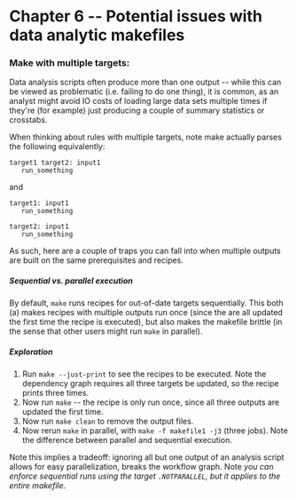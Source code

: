 # Chapter 6 -- Potential issues with data analytic makefiles

### Make with multiple targets:

Data analysis scripts often produce more than one output -- while this can be viewed as problematic (i.e. failing to do one thing), it is common, as an analyst might avoid IO costs of loading large data sets multiple times if they're (for example) just producing a couple of summary statistics or crosstabs.

When thinking about rules with multiple targets, note make actually parses the following equivalently:


```
target1 target2: input1
   run_something
```

and

```
target1: input1
   run_something

target2: input1
   run_something
```

As such, here are a couple of traps you can fall into when multiple outputs are built on the same prerequisites and recipes.

##### Sequential vs. parallel execution

By default, `make` runs recipes for out-of-date targets sequentially. This both (a) makes recipes with multiple outputs run once (since the are all updated the first time the recipe is executed), but also makes the makefile brittle (in the sense that other users might run `make` in parallel).

##### Exploration

1. Run `make --just-print` to see the recipes to be executed. Note the dependency graph requires all three targets be updated, so the recipe prints three times.
2. Now run `make` -- the recipe is only run once, since all three outputs are updated the first time.
3. Now run `make clean` to remove the output files.
4. Now rerun `make` in parallel, with `make -f makefile1 -j3` (three jobs). Note the difference between parallel and sequential execution.

Note this implies a tradeoff: ignoring all but one output of an analysis script allows for easy parallelization, breaks the workflow graph. Note *you can enforce sequential runs using the target `.NOTPARALLEL`, but it applies to the entire makefile*.

